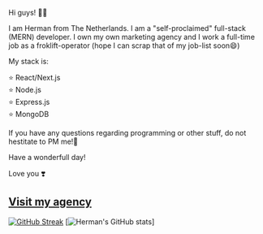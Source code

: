Hi guys! 🙋‍♂️

I am Herman from The Netherlands. I am a "self-proclaimed" full-stack (MERN) developer. 
I own my own marketing agency and I work a full-time job as a froklift-operator (hope I can scrap that of my job-list soon😄)

My stack is: 

⭐  React/Next.js <br/>
⭐  Node.js  <br/>
⭐  Express.js <br/>
⭐  MongoDB

If you have any questions regarding programming or other stuff, do not hestitate to PM me!🙏

Have a wonderfull day!

Love you ❣️

<a href="https://www.popkenwebsolutions.com">Visit my agency</a>
---
[![GitHub Streak](https://streak-stats.demolab.com/?user=PopkenDev&theme=dark)](https://git.io/streak-stats)
[![Herman's GitHub stats](https://github-readme-stats.vercel.app/api?username=PopkenDev&theme=dark)]

